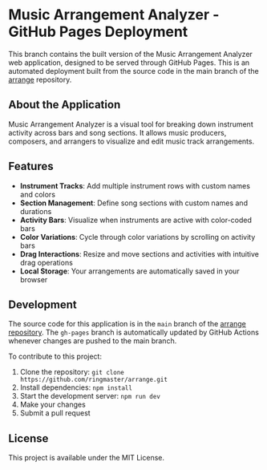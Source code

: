 # Music Arrangement Analyzer - GitHub Pages Deployment

This branch contains the built version of the Music Arrangement Analyzer web application, designed to be served through GitHub Pages. This is an automated deployment built from the source code in the main branch of the [arrange](https://github.com/ringmaster/arrange) repository.

## About the Application

Music Arrangement Analyzer is a visual tool for breaking down instrument activity across bars and song sections. It allows music producers, composers, and arrangers to visualize and edit music track arrangements.

## Features

- **Instrument Tracks**: Add multiple instrument rows with custom names and colors
- **Section Management**: Define song sections with custom names and durations
- **Activity Bars**: Visualize when instruments are active with color-coded bars
- **Color Variations**: Cycle through color variations by scrolling on activity bars
- **Drag Interactions**: Resize and move sections and activities with intuitive drag operations
- **Local Storage**: Your arrangements are automatically saved in your browser

## Development

The source code for this application is in the `main` branch of the [arrange repository](https://github.com/ringmaster/arrange). The `gh-pages` branch is automatically updated by GitHub Actions whenever changes are pushed to the main branch.

To contribute to this project:

1. Clone the repository: `git clone https://github.com/ringmaster/arrange.git`
2. Install dependencies: `npm install`
3. Start the development server: `npm run dev`
4. Make your changes
5. Submit a pull request

## License

This project is available under the MIT License.
